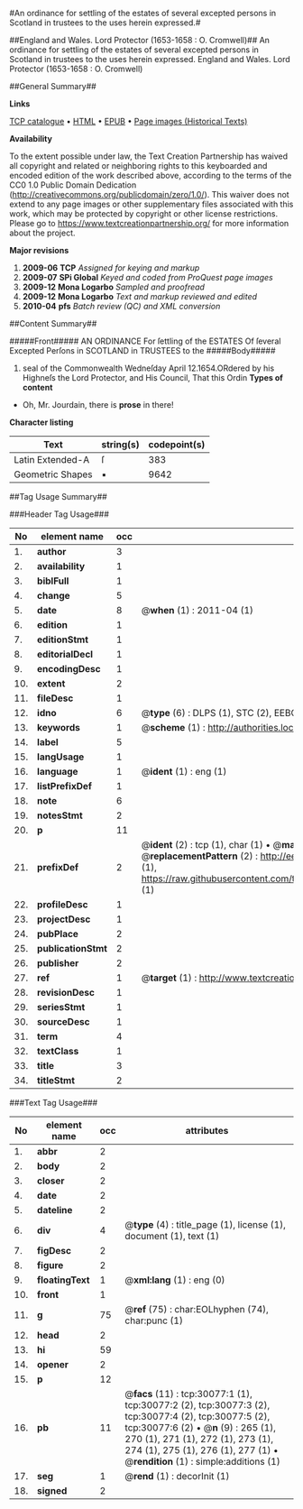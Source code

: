 #An ordinance for settling of the estates of several excepted persons in Scotland in trustees to the uses herein expressed.#

##England and Wales. Lord Protector (1653-1658 : O. Cromwell)##
An ordinance for settling of the estates of several excepted persons in Scotland in trustees to the uses herein expressed.
England and Wales. Lord Protector (1653-1658 : O. Cromwell)

##General Summary##

**Links**

[TCP catalogue](http://www.ota.ox.ac.uk/tcp/)  • 
[HTML](http://tei.it.ox.ac.uk/tcp/Texts-HTML/free/A35/A35105.html)  • 
[EPUB](http://tei.it.ox.ac.uk/tcp/Texts-EPUB/free/A35/A35105.epub) • 
[Page images (Historical Texts)](https://historicaltexts.jisc.ac.uk/eebo-99825691e)

**Availability**

To the extent possible under law, the Text Creation Partnership has waived all copyright and related or neighboring rights to this keyboarded and encoded edition of the work described above, according to the terms of the CC0 1.0 Public Domain Dedication (http://creativecommons.org/publicdomain/zero/1.0/). This waiver does not extend to any page images or other supplementary files associated with this work, which may be protected by copyright or other license restrictions. Please go to https://www.textcreationpartnership.org/ for more information about the project.

**Major revisions**

1. __2009-06__ __TCP__ *Assigned for keying and markup*
1. __2009-07__ __SPi Global__ *Keyed and coded from ProQuest page images*
1. __2009-12__ __Mona Logarbo__ *Sampled and proofread*
1. __2009-12__ __Mona Logarbo__ *Text and markup reviewed and edited*
1. __2010-04__ __pfs__ *Batch review (QC) and XML conversion*

##Content Summary##

#####Front#####
AN ORDINANCE For ſettling of the ESTATES Of ſeveral Excepted Perſons in SCOTLAND in TRUSTEES to the 
#####Body#####

1. seal of the Commonwealth
Wedneſday April 12.1654.ORdered by his Highneſs the Lord Protector, and His Council, That this Ordin
**Types of content**

  * Oh, Mr. Jourdain, there is **prose** in there!

**Character listing**


|Text|string(s)|codepoint(s)|
|---|---|---|
|Latin Extended-A|ſ|383|
|Geometric Shapes|▪|9642|

##Tag Usage Summary##

###Header Tag Usage###

|No|element name|occ|attributes|
|---|---|---|---|
|1.|__author__|3||
|2.|__availability__|1||
|3.|__biblFull__|1||
|4.|__change__|5||
|5.|__date__|8| @__when__ (1) : 2011-04 (1)|
|6.|__edition__|1||
|7.|__editionStmt__|1||
|8.|__editorialDecl__|1||
|9.|__encodingDesc__|1||
|10.|__extent__|2||
|11.|__fileDesc__|1||
|12.|__idno__|6| @__type__ (6) : DLPS (1), STC (2), EEBO-CITATION (1), PROQUEST (1), VID (1)|
|13.|__keywords__|1| @__scheme__ (1) : http://authorities.loc.gov/ (1)|
|14.|__label__|5||
|15.|__langUsage__|1||
|16.|__language__|1| @__ident__ (1) : eng (1)|
|17.|__listPrefixDef__|1||
|18.|__note__|6||
|19.|__notesStmt__|2||
|20.|__p__|11||
|21.|__prefixDef__|2| @__ident__ (2) : tcp (1), char (1)  •  @__matchPattern__ (2) : ([0-9\-]+):([0-9IVX]+) (1), (.+) (1)  •  @__replacementPattern__ (2) : http://eebo.chadwyck.com/downloadtiff?vid=$1&page=$2 (1), https://raw.githubusercontent.com/textcreationpartnership/Texts/master/tcpchars.xml#$1 (1)|
|22.|__profileDesc__|1||
|23.|__projectDesc__|1||
|24.|__pubPlace__|2||
|25.|__publicationStmt__|2||
|26.|__publisher__|2||
|27.|__ref__|1| @__target__ (1) : http://www.textcreationpartnership.org/docs/. (1)|
|28.|__revisionDesc__|1||
|29.|__seriesStmt__|1||
|30.|__sourceDesc__|1||
|31.|__term__|4||
|32.|__textClass__|1||
|33.|__title__|3||
|34.|__titleStmt__|2||


###Text Tag Usage###

|No|element name|occ|attributes|
|---|---|---|---|
|1.|__abbr__|2||
|2.|__body__|2||
|3.|__closer__|2||
|4.|__date__|2||
|5.|__dateline__|2||
|6.|__div__|4| @__type__ (4) : title_page (1), license (1), document (1), text (1)|
|7.|__figDesc__|2||
|8.|__figure__|2||
|9.|__floatingText__|1| @__xml:lang__ (1) : eng (0)|
|10.|__front__|1||
|11.|__g__|75| @__ref__ (75) : char:EOLhyphen (74), char:punc (1)|
|12.|__head__|2||
|13.|__hi__|59||
|14.|__opener__|2||
|15.|__p__|12||
|16.|__pb__|11| @__facs__ (11) : tcp:30077:1 (1), tcp:30077:2 (2), tcp:30077:3 (2), tcp:30077:4 (2), tcp:30077:5 (2), tcp:30077:6 (2)  •  @__n__ (9) : 265 (1), 270 (1), 271 (1), 272 (1), 273 (1), 274 (1), 275 (1), 276 (1), 277 (1)  •  @__rendition__ (1) : simple:additions (1)|
|17.|__seg__|1| @__rend__ (1) : decorInit (1)|
|18.|__signed__|2||
